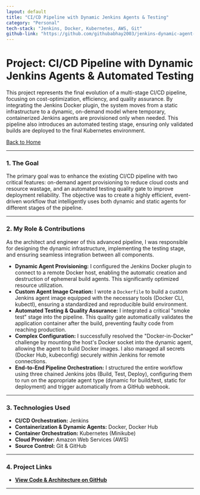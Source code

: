```yaml
---
layout: default
title: "CI/CD Pipeline with Dynamic Jenkins Agents & Testing"
category: "Personal"
tech-stack: "Jenkins, Docker, Kubernetes, AWS, Git"
github-link: "https://github.com/githubabhay2003/jenkins-dynamic-agent-pipeline"
---
```


# Project: CI/CD Pipeline with Dynamic Jenkins Agents & Automated Testing

This project represents the final evolution of a multi-stage CI/CD pipeline, focusing on cost-optimization, efficiency, and quality assurance. By integrating the Jenkins Docker plugin, the system moves from a static infrastructure to a dynamic, on-demand model where temporary, containerized Jenkins agents are provisioned only when needed. This pipeline also introduces an automated testing stage, ensuring only validated builds are deployed to the final Kubernetes environment.

[Back to Home](../index.md)

---

### 1. The Goal

The primary goal was to enhance the existing CI/CD pipeline with two critical features: on-demand agent provisioning to reduce cloud costs and resource wastage, and an automated testing quality gate to improve deployment reliability. The objective was to create a highly efficient, event-driven workflow that intelligently uses both dynamic and static agents for different stages of the pipeline.

---

### 2. My Role & Contributions

As the architect and engineer of this advanced pipeline, I was responsible for designing the dynamic infrastructure, implementing the testing stage, and ensuring seamless integration between all components.

* **Dynamic Agent Provisioning:** I configured the Jenkins Docker plugin to connect to a remote Docker host, enabling the automatic creation and destruction of ephemeral build agents. This significantly optimized resource utilization.
* **Custom Agent Image Creation:** I wrote a `Dockerfile` to build a custom Jenkins agent image equipped with the necessary tools (Docker CLI, kubectl), ensuring a standardized and reproducible build environment.
* **Automated Testing & Quality Assurance:** I integrated a critical "smoke test" stage into the pipeline. This quality gate automatically validates the application container after the build, preventing faulty code from reaching production.
* **Complex Configuration:** I successfully resolved the "Docker-in-Docker" challenge by mounting the host's Docker socket into the dynamic agent, allowing the agent to build Docker images. I also managed all secrets (Docker Hub, kubeconfig) securely within Jenkins for remote connections.
* **End-to-End Pipeline Orchestration:** I structured the entire workflow using three chained Jenkins jobs (Build, Test, Deploy), configuring them to run on the appropriate agent type (dynamic for build/test, static for deployment) and trigger automatically from a GitHub webhook.

---

### 3. Technologies Used

* **CI/CD Orchestration:** Jenkins
* **Containerization & Dynamic Agents:** Docker, Docker Hub
* **Container Orchestration:** Kubernetes (Minikube)
* **Cloud Provider:** Amazon Web Services (AWS)
* **Source Control:** Git & GitHub

---

### 4. Project Links

* **<a href="https://github.com/githubabhay2003/jenkins-dynamic-agent-pipeline" target="_blank" rel="noopener noreferrer">View Code & Architecture on GitHub</a>**

---